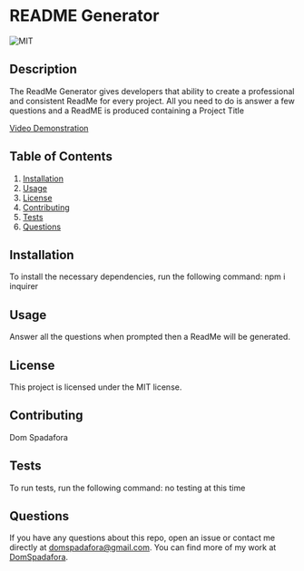 # README Generator

  ![MIT](https://img.shields.io/badge/license-MIT-green)

  ## Description
  The ReadMe Generator gives developers that ability to create a professional and consistent ReadMe for every project. All you need to do is answer a few questions and a ReadME is produced containing a Project Title

  [Video Demonstration](../../../Downloads/Untitled_%20Jan%2023,%202023%205_25%20PM.webm)

  ## Table of Contents
  1. [Installation](#installation)
  2. [Usage](#usage)
  3. [License](#license)
  4. [Contributing](#contributing)
  5. [Tests](#tests)
  6. [Questions](#questions)

  ## Installation
  To install the necessary dependencies, run the following command:
  npm i inquirer

  ## Usage
  Answer all the questions when prompted then a ReadMe will be generated.

  ## License 
  This project is licensed under the MIT license.

  ## Contributing
  Dom Spadafora

  ## Tests
  To run tests, run the following command:
  no testing at this time
  
  ## Questions
  If you have any questions about this repo, open an issue or contact me directly at [domspadafora@gmail.com](mailto:domspadafora@gmail.com).
  You can find more of my work at [DomSpadafora](https://www.github.com/DomSpadafora).

